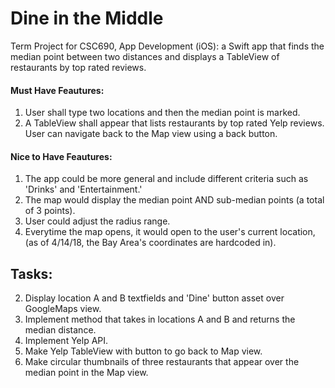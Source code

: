 # Dine in the Middle
Term Project for CSC690, App Development (iOS): a Swift app that finds the median point between two distances and displays a TableView of restaurants by top rated reviews.

#### Must Have Feautures:
1) User shall type two locations and then the median point is marked.
2) A TableView shall appear that lists restaurants by top rated Yelp reviews. User can navigate back to the Map view using a back button.

#### Nice to Have Feautures:
1) The app could be more general and include different criteria such as 'Drinks' and 'Entertainment.'
2) The map would display the median point AND sub-median points (a total of 3 points).
3) User could adjust the radius range.
4) Everytime the map opens, it would open to the user's current location, (as of 4/14/18, the Bay Area's coordinates are hardcoded in).

## Tasks:
2) Display location A and B textfields and 'Dine' button asset over GoogleMaps view.
3) Implement method that takes in locations A and B and returns the median distance.
4) Implement Yelp API.
5) Make Yelp TableView with button to go back to Map view.
6) Make circular thumbnails of three restaurants that appear over the median point in the Map view.
